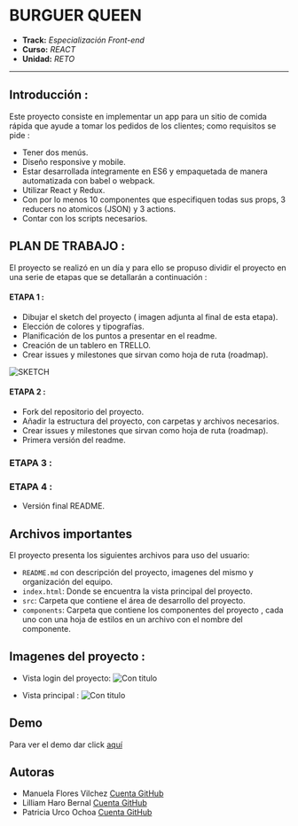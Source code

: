 
# BURGUER QUEEN

* **Track:** _Especialización Front-end_
* **Curso:** _REACT_
* **Unidad:** _RETO_

***

## Introducción :
Este proyecto consiste en implementar un app para un sitio de comida rápida que ayude a tomar los pedidos de los clientes; como requisitos se pide : 
* Tener dos menús.
* Diseño responsive y mobile.
* Estar desarrollada íntegramente en ES6 y empaquetada de manera automatizada con babel o webpack.
* Utilizar React y Redux.
* Con por lo menos 10 componentes que especifiquen todas sus props, 3 reducers no atomicos (JSON) y 3 actions.
* Contar con los scripts necesarios.


## PLAN DE TRABAJO : 

El proyecto se realizó en un día y para ello se propuso dividir el proyecto en una serie de etapas que se detallarán a continuación :

#### ETAPA 1 : 
* Dibujar el sketch del proyecto ( imagen adjunta al final de esta etapa).
* Elección de colores y tipografías.
* Planificación de los puntos a  presentar en el readme.
* Creación de un tablero  en TRELLO.
* Crear issues y milestones que sirvan como hoja de ruta (roadmap).

![SKETCH]()

#### ETAPA 2 :

* Fork del repositorio del proyecto.
* Añadir la estructura del proyecto, con carpetas y archivos necesarios.
* Crear issues y milestones que sirvan como hoja de ruta (roadmap).
* Primera versión del readme.

### ETAPA 3 :


### ETAPA 4 :

* Versión final README.

## Archivos importantes

El proyecto presenta los siguientes archivos para uso del usuario:

* `README.md` con descripción del proyecto, imagenes del mismo y organización del equipo.
* `index.html`: Donde se encuentra la vista principal del proyecto.
* `src`: Carpeta que contiene el área de desarrollo del proyecto. 
* `components`: Carpeta que contiene los componentes del proyecto , cada uno con una hoja de estilos en un archivo con el nombre del componente.

## Imagenes del proyecto :
* Vista login del proyecto:
![Con titulo]()

* Vista principal :
![Con titulo]()

## Demo
Para ver el demo dar click [aquí]( "titulo")


## Autoras

* Manuela Flores Vilchez [Cuenta GitHub ](https://github.com/Manu160296 "titulo")
* Lilliam Haro Bernal [Cuenta GitHub ]( https://github.com/LilliamHaro "titulo")
* Patricia Urco Ochoa [Cuenta GitHub ](https://github.com/Patty8909 "titulo")


